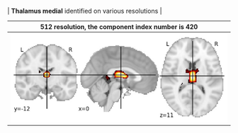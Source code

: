 


| **Thalamus medial** identified on various resolutions |

| 512 resolution, the component index number is 420|  
|:---:|  
| ![Component 512](../512/final/420.jpg "From component 512: Thalamus medial") |